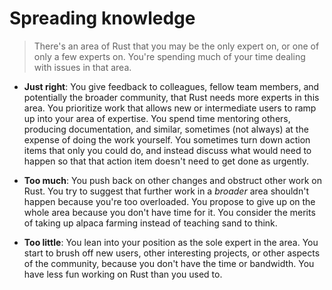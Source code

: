 # Spreading knowledge

> There's an area of Rust that you may be the only expert on, or one of only a few experts on. You're spending much of your time dealing with issues in that area.

* **Just right**: You give feedback to colleagues, fellow team members, and potentially the broader community, that Rust needs more experts in this area. You prioritize work that allows new or intermediate users to ramp up into your area of expertise. You spend time mentoring others, producing documentation, and similar, sometimes (not always) at the expense of doing the work yourself. You sometimes turn down action items that only you could do, and instead discuss what would need to happen so that that action item doesn't need to get done as urgently.

* **Too much**: You push back on other changes and obstruct other work on Rust. You try to suggest that further work in a *broader* area shouldn't happen because you're too overloaded. You propose to give up on the whole area because you don't have time for it. You consider the merits of taking up alpaca farming instead of teaching sand to think.

* **Too little**: You lean into your position as the sole expert in the area. You start to brush off new users, other interesting projects, or other aspects of the community, because you don't have the time or bandwidth. You have less fun working on Rust than you used to.
